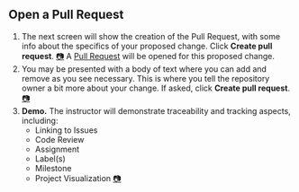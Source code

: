 ## Open a Pull Request

1. The next screen will show the creation of the Pull Request, with some info about the specifics of your proposed change. Click **Create pull request**. [:camera:](https://github.com/universeworkshops/github-for-managers/master/workshop-images/github-for-managers.009.jpeg) A [Pull Request](https://help.github.com/articles/about-pull-requests/) will be opened for this proposed change.
1. You may be presented with a body of text where you can add and remove as you see necessary. This is where you tell the repository owner a bit more about your change. If asked, click **Create pull request**. [:camera:](https://github.com/universeworkshops/github-for-managers/master/workshop-images/github-for-managers.010.jpeg)
1. **Demo.** The instructor will demonstrate traceability and tracking aspects, including:
    - Linking to Issues
    - Code Review
    - Assignment
    - Label(s)
    - Milestone
    - Project Visualization [:camera:](https://github.com/universeworkshops/github-for-managers/master/workshop-images/github-for-managers.015.jpeg)
